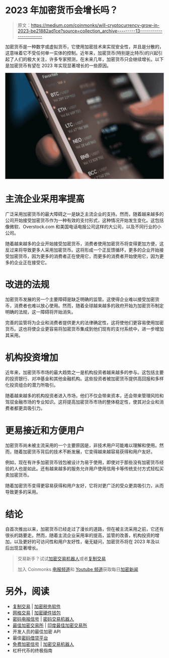# 2023 年加密货币会增长吗？

> 原文：<https://medium.com/coinmonks/will-cryptocurrency-grow-in-2023-be21882ad1ce?source=collection_archive---------13----------------------->

加密货币是一种数字或虚拟货币，它使用加密技术来实现安全性，并且是分散的，这意味着它不受任何单一实体的控制。近年来，加密货币(特别是比特币)的兴起引起了人们的极大关注，许多专家预测，在未来几年，加密货币只会继续增长。以下是加密货币有望在 2023 年实现显著增长的一些原因。

![](img/4bcd7ea746df34ab34e93a139a0da3b0.png)

# 主流企业采用率提高

广泛采用加密货币的最大障碍之一是缺乏主流企业的支持。然而，随着越来越多的公司开始接受加密货币作为一种有效的支付形式，这种情况开始发生变化。这包括像微软、Overstock.com 和美国电话电报公司这样的大公司，以及不同行业的小公司。

随着越来越多的企业开始接受加密货币，消费者使用加密货币将变得更加方便，这反过来将导致更多人采用加密货币。这将形成一个正反馈循环，更多的企业开始接受加密货币，因为更多的消费者正在使用它，而更多的消费者开始使用它，因为更多的企业正在接受它。

# 改进的法规

加密货币发展的另一个主要障碍是缺乏明确的监管。这使得企业难以接受加密货币，消费者也难以放心使用。然而，随着全球越来越多的政府开始为加密货币制定明确的法规，这一障碍将开始消失。

完善的监管将为企业和消费者提供更大的法律确定性，这将使他们更容易使用加密货币。这也将使企业更容易将加密货币集成到他们现有的支付系统中，进一步增加其采用。

# 机构投资增加

近年来，加密货币市场的最大趋势之一是机构投资者越来越多的参与。这包括主要的投资银行、对冲基金和其他金融机构。这些投资者被加密货币提供高回报和多样化投资组合的潜力所吸引。

随着越来越多的机构投资者进入市场，他们不仅会带来资本，还会带来管理风险和驾驭金融市场的专业知识。这将提高加密货币市场的整体稳定性，使其对企业和消费者都更具吸引力。

# 更易接近和方便用户

加密货币尚未被主流采用的一个主要原因是，非技术用户可能难以理解和使用。然而，随着加密货币背后的技术不断发展，它变得越来越容易获得和用户友好。

例如，现在有许多加密货币钱包被设计为易于使用，即使对于那些没有加密货币经验的人也是如此。还有越来越多的服务允许用户使用信用卡等传统支付方式轻松买卖加密货币。

随着加密货币变得更容易获得和用户友好，它将对更广泛的受众更具吸引力，从而导致更多的采用。

# 结论

自首次推出以来，加密货币已经走过了漫长的道路，但在被主流采用之前，它还有很长的路要走。然而，随着主流企业采用率的提高，监管的改善，机构投资的增加，以及更好的可访问性和用户友好性，毫无疑问，加密货币将在 2023 年及以后出现显著增长。

> 交易新手？试试[加密交易机器人](/coinmonks/crypto-trading-bot-c2ffce8acb2a)或者[复制交易](/coinmonks/top-10-crypto-copy-trading-platforms-for-beginners-d0c37c7d698c)
> 
> 加入 Coinmonks [电报频道](https://t.me/coincodecap)和 [Youtube 频道](https://www.youtube.com/c/coinmonks/videos)获取每日[加密新闻](http://coincodecap.com/)

# 另外，阅读

*   [复制交易](/coinmonks/top-10-crypto-copy-trading-platforms-for-beginners-d0c37c7d698c) | [加密税务软件](/coinmonks/crypto-tax-software-ed4b4810e338)
*   [网格交易](https://coincodecap.com/grid-trading) | [加密硬件钱包](/coinmonks/the-best-cryptocurrency-hardware-wallets-of-2020-e28b1c124069)
*   [密码电报信号](/coinmonks/top-3-telegram-channels-for-crypto-traders-in-2021-8385f4411ff4) | [密码交易机器人](/coinmonks/crypto-trading-bot-c2ffce8acb2a)
*   [最佳加密交易所](/coinmonks/crypto-exchange-dd2f9d6f3769) | [印度最佳加密交易所](/coinmonks/bitcoin-exchange-in-india-7f1fe79715c9)
*   开发人员的最佳加密 API
*   最佳[密码借贷平台](/coinmonks/top-5-crypto-lending-platforms-in-2020-that-you-need-to-know-a1b675cec3fa)
*   [免费加密信号](/coinmonks/free-crypto-signals-48b25e61a8da) | [加密交易机器人](/coinmonks/crypto-trading-bot-c2ffce8acb2a)
*   杠杆代币的终极指南